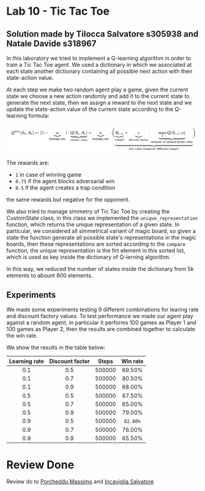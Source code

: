 # Lab 10 - Tic Tac Toe
## Solution made by Tilocca Salvatore s305938 and Natale Davide s318967 
In this laboratory we tried to implement a Q-learning algorithm in order to train a Tic Tac Toe agent.
We used a dictionary in which we associated at each state another dictionary containing  all possible next action with their state-action value. 

At each step we make two random agent play a game, given the current state we choose a new action randomly and add it to the current state to generate the next state, then we assign a reward to the next state and we update the state-action value of the current state according to the Q-learning formula:

![Screenshot](./img/Q-Learning_formula.png)

The rewards are:
- `1` in case of winning game
- `0.75` if the agent blocks adversarial win
- `0.5` if the agent creates a trap condition

the same rewards but negative for the opponent.

We also tried to manage simmetry of Tic Tac Toe by creating the CustomState class, in this class we implemented the `unique_representation` function, which returns the unique representation of a given state. In particular, we considered all simmetrical variant of magic board, so given a state the function generate all possible state's representations in the magic boards, then these representations are sorted according to the `compare` function, the unique representation is the firt element in this sorted list, which is used as key inside the dictionary of Q-lerning algorithm.

In this way, we reduced the number of states inside the dictionary from 5k elements to abount 800 elements.


## Experiments
We made some experiments testing 9 different combinations for learing rate and discount factory values. To test performance we made our agent play against a random agent, in particular it performs 100 games as Player 1 and 100 games as Player 2, then the results are combined together to calculate the win rate.

We show the results in the table below:

|Learning rate|Discount factor|Steps|Win rate|
|:---:|:---:|:---:|:---:|
|0.1|0.5|500000|69.50%|
|0.1|0.7|500000|80.50%|
|0.1|0.9|500000|68.00%|
|0.5|0.5|500000|67.50%|
|0.5|0.7|500000|65.00%|
|0.5|0.9|500000|79.00%|
|0.9|0.5|500000|`82.00%`|
|0.9|0.7|500000|76.00%|
|0.9|0.9|500000|65.50%|



# Review Done
Review do to [Porcheddu Massimo](https://github.com/TheMassimo/Computational_intelligence/issues/6) and [Incaviglia Salvatore](https://github.com/SalvatorePolito98/Computational_Intelligence24/issues/4)
